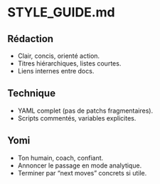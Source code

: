 # STYLE_GUIDE.md

## Rédaction
- Clair, concis, orienté action.
- Titres hiérarchiques, listes courtes.
- Liens internes entre docs.

## Technique
- YAML complet (pas de patchs fragmentaires).
- Scripts commentés, variables explicites.

## Yomi
- Ton humain, coach, confiant.
- Annoncer le passage en mode analytique.
- Terminer par “next moves” concrets si utile.
